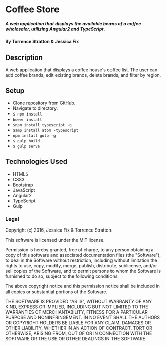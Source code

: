 # Coffee Store
##### A web application that displays the available beans of a coffee wholesaler, utilizing Angular2 and TypeScript.

#### By Torrence Stratton & Jessica Fix

## Description
A web application that displays a coffee house's coffee list. The user can add coffee brands, edit existing brands, delete brands, and filter by region.


## Setup

* Clone repository from GitHub.
* Navigate to directory.
* `$ npm install`
* `bower install`
* `$npm install typescript -g`
* `$amp install atom -typescript`
* `npm install gulp -g`
* `$ gulp build`
* `$ gulp serve`


## Technologies Used

* HTML5
* CSS3
* Bootstrap
* JavaScript
* Angular2
* TypeScript
* Gulp

### Legal

Copyright (c) 2016, Jessica Fix & Torrence Stratton

This software is licensed under the MIT license.

Permission is hereby granted, free of charge, to any person obtaining a copy of this software and associated documentation files (the "Software"), to deal in the Software without restriction, including without limitation the rights to use, copy, modify, merge, publish, distribute, sublicense, and/or sell copies of the Software, and to permit persons to whom the Software is furnished to do so, subject to the following conditions:

The above copyright notice and this permission notice shall be included in all copies or substantial portions of the Software.

THE SOFTWARE IS PROVIDED "AS IS", WITHOUT WARRANTY OF ANY KIND, EXPRESS OR IMPLIED, INCLUDING BUT NOT LIMITED TO THE WARRANTIES OF MERCHANTABILITY, FITNESS FOR A PARTICULAR PURPOSE AND NONINFRINGEMENT. IN NO EVENT SHALL THE AUTHORS OR COPYRIGHT HOLDERS BE LIABLE FOR ANY CLAIM, DAMAGES OR OTHER LIABILITY, WHETHER IN AN ACTION OF CONTRACT, TORT OR OTHERWISE, ARISING FROM, OUT OF OR IN CONNECTION WITH THE SOFTWARE OR THE USE OR OTHER DEALINGS IN THE SOFTWARE.
